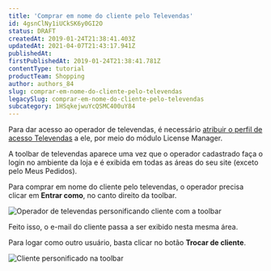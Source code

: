 ```yaml
---
title: 'Comprar em nome do cliente pelo Televendas'
id: 4gsnClNy1iUCkSK6y0GI2O
status: DRAFT
createdAt: 2019-01-24T21:38:41.403Z
updatedAt: 2021-04-07T21:43:17.941Z
publishedAt: 
firstPublishedAt: 2019-01-24T21:38:41.781Z
contentType: tutorial
productTeam: Shopping
author: authors_84
slug: comprar-em-nome-do-cliente-pelo-televendas
legacySlug: comprar-em-nome-do-cliente-pelo-televendas
subcategory: 1HSqkejwuYcQSMC400uY84
---
```


Para dar acesso ao operador de televendas, é necessário [atribuir o perfil de acesso Televendas](https://help.vtex.com/pt/tutorial/como-criar-um-usuario-de-televendas) a ele, por meio do módulo License Manager.

A toolbar de televendas aparece uma vez que o operador cadastrado faça o login no ambiente da loja e é exibida em todas as áreas do seu site (exceto pelo Meus Pedidos).

Para comprar em nome do cliente pelo televendas, o operador precisa clicar em **Entrar como**, no canto direito da toolbar.

![Operador de televendas personificando cliente com a toolbar](//images.contentful.com/alneenqid6w5/3rWoDmY4paceYWKEW2cg2S/c7edba682c7fd97b25d0fdc01faf1f9b/toolbar-1-1.png)

Feito isso, o e-mail do cliente passa a ser exibido nesta mesma área.

Para logar como outro usuário, basta clicar no botão **Trocar de cliente**.

![Cliente personificado na toolbar](//images.contentful.com/alneenqid6w5/2n3J0YmqxCQq8mW64iQmMG/3e75e00fbeb5fdd0b23dcfc31135e69d/toolbar-2-1.png)

